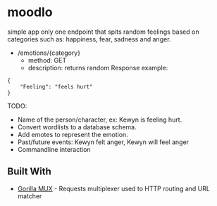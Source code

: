 # moodlo

simple app only one endpoint that spits random feelings based on categories such as: happiness, fear, sadness and anger.


- /emotions/{category}
    * method: GET
    * description: returns random 
Response example:

```
{
    "Feeling": "feels hurt"
}
```


TODO: 

- Name of the person/character, ex: Kewyn is feeling hurt.
- Convert wordlists to a database schema.
- Add emotes to represent the emotion.
- Past/future events: Kewyn felt anger, Kewyn will feel anger
- Commandline interaction 


## Built With

* [Gorilla MUX](https://github.com/gorilla/mux) - Requests multiplexer used to HTTP routing and URL matcher

